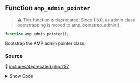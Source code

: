 ## Function `amp_admin_pointer`

> :warning: This function is deprecated: Since 1.5.0, as admin class bootstrapping is moved to amp_bootstrap_admin().

```php
function amp_admin_pointer();
```

Bootstrap the AMP admin pointer class.

### Source

:link: [includes/deprecated.php:257](../../includes/deprecated.php#L257-L259)

<details>
<summary>Show Code</summary>

```php
function amp_admin_pointer() {
	_deprecated_function( __FUNCTION__, '1.5.0' );
}
```

</details>
